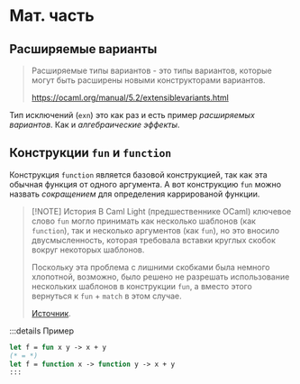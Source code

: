 # Мат. часть 

<!-- ## Полиморфные варианты 

Полиморфные варианты ([polymorphic variants](https://ocaml.org/manual/5.2/polyvariant.html)) это структурно типизируемые *открытые типы-суммы* (open sum types). 

::: info Стоит понимать
В теории открытые типы-суммы не обязаны быть структурно типизируемыми.
::: -->

## Расширяемые варианты

> Расширяемые типы вариантов - это типы вариантов, которые могут быть расширены новыми конструкторами вариантов.
>
> https://ocaml.org/manual/5.2/extensiblevariants.html


Тип исключений (`exn`) это как раз и есть пример *расширяемых вариантов*. Как и *алгебраические эффекты*.

## Конструкции `fun` и `function`

Конструкция `function` является базовой конструкцией, так как эта обычная функция от одного аргумента. 
А вот конструкцию `fun` можно назвать *сокращением* для определения каррированой функции. 

> [!NOTE] История
> В Caml Light (предшественнике OCaml) ключевое слово `fun` могло принимать как несколько шаблонов (как `function`), так и несколько аргументов (как `fun`), но это вносило двусмысленность, которая требовала вставки круглых скобок вокруг некоторых шаблонов. 
> 
> Поскольку эта проблема с лишними скобками была немного хлопотной, возможно, было решено не разрешать использование нескольких шаблонов в конструкции `fun`, а вместо этого вернуться к `fun` + `match` в этом случае.
> 
> [Источник](https://discuss.ocaml.org/t/whats-the-history-with-function-match-with/15218/2).

:::details Пример 

```ocaml
let f = fun x y -> x + y
(* = *)
let f = function x -> function y -> x + y
:::